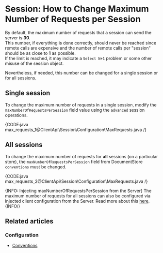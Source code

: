 # Session: How to Change Maximum Number of Requests per Session

By default, the maximum number of requests that a session can send the server is **30**.  
This number, if everything is done correctly, should never be reached since remote 
calls are expensive and the number of remote calls per "session" should be as close 
to **1** as possible.  
If the limit is reached, it may indicate a `Select N+1` problem or some other misuse 
of the session object.

Nevertheless, if needed, this number can be changed for a single session or for all sessions.

## Single session

To change the maximum number of requests in a single session, modify the `maxNumberOfRequestsPerSession` 
field value using the `advanced` session operations.

{CODE:java max_requests_1@ClientApi\Session\Configuration\MaxRequests.java /}

## All sessions

To change the maximum number of requests for **all** sessions (on a particular store), 
the `maxNumberOfRequestsPerSession` field from DocumentStore `conventions` must be changed.

{CODE:java max_requests_2@ClientApi\Session\Configuration\MaxRequests.java /}

{INFO: Injecting maxNumberOfRequestsPerSession from the Server}
The maximum number of requests for all sessions can also be configured via injected client 
configuration from the Server. Read more about this [here](../../../studio/server/client-configuration).
{INFO/}

## Related articles

### Configuration

- [Conventions](../../../client-api/configuration/conventions)
